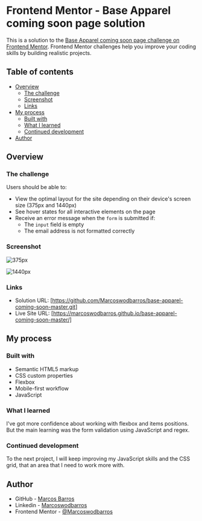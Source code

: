 # Frontend Mentor - Base Apparel coming soon page solution

This is a solution to the [Base Apparel coming soon page challenge on Frontend Mentor](https://www.frontendmentor.io/challenges/base-apparel-coming-soon-page-5d46b47f8db8a7063f9331a0). Frontend Mentor challenges help you improve your coding skills by building realistic projects. 

## Table of contents

- [Overview](#overview)
  - [The challenge](#the-challenge)
  - [Screenshot](#screenshot)
  - [Links](#links)
- [My process](#my-process)
  - [Built with](#built-with)
  - [What I learned](#what-i-learned)
  - [Continued development](#continued-development)
- [Author](#author)


## Overview

### The challenge

Users should be able to:

- View the optimal layout for the site depending on their device's screen size (375px and 1440px)
- See hover states for all interactive elements on the page
- Receive an error message when the `form` is submitted if:
  - The `input` field is empty
  - The email address is not formatted correctly

### Screenshot

![375px](https://user-images.githubusercontent.com/108278189/201549646-4e2c0a4c-c3e0-46bd-88e8-3ccb7e5fa793.png)

![1440px](https://user-images.githubusercontent.com/108278189/201549686-de536738-e5ab-4c4c-87bd-5b0d65245577.png)

### Links

- Solution URL: [https://github.com/Marcoswodbarros/base-apparel-coming-soon-master.git]
- Live Site URL: [https://marcoswodbarros.github.io/base-apparel-coming-soon-master/]


## My process

### Built with

- Semantic HTML5 markup
- CSS custom properties
- Flexbox
- Mobile-first workflow
- JavaScript

### What I learned

I've got more confidence about working with flexbox and items positions. But the main learning was the form validation using JavaScript and regex.

### Continued development

To the next project, I will keep improving my JavaScript skills and the CSS grid, that an area that I need to work more with.


## Author

- GitHub - [Marcos Barros](https://github.com/Marcoswodbarros)
- Linkedin - [Marcoswodbarros](www.linkedin.com/in/marcoswodbarros)
- Frontend Mentor - [@Marcoswodbarros](https://www.frontendmentor.io/profile/Marcoswodbarros)
